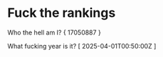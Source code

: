 # Fuck the rankings

Who the hell am I?
{ 17050887 }

What fucking year is it?
[ 2025-04-01T00:50:00Z ]
